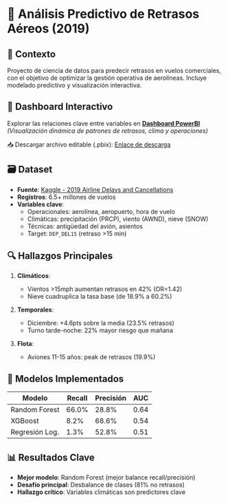 # 🛫 Análisis Predictivo de Retrasos Aéreos (2019)

## 📌 Contexto
Proyecto de ciencia de datos para predecir retrasos en vuelos comerciales, con el objetivo de optimizar la gestión operativa de aerolíneas. Incluye modelado predictivo y visualización interactiva.

## 🌟 Dashboard Interactivo
Explorar las relaciones clave entre variables en **[Dashboard PowerBI](https://nachols1986.github.io/infovis/airport_delays.html)**  
*(Visualización dinámica de patrones de retrasos, clima y operaciones)*  

📥 Descargar archivo editable (.pbix): [Enlace de descarga](https://itba2-my.sharepoint.com/:u:/g/personal/jlopezsa_itba_edu_ar/EWH-ft8yTYlPiqfzdmCFbDQBZGHZ3Ubr86yDNaPjP-X-uQ?e=MjtloW)

## 🗃️ Dataset
- **Fuente**: [Kaggle - 2019 Airline Delays and Cancellations](https://www.kaggle.com/datasets/threnjen/2019-airline-delays-and-cancellations)
- **Registros**: 6.5+ millones de vuelos
- **Variables clave**:
  - Operacionales: aerolínea, aeropuerto, hora de vuelo
  - Climáticas: precipitación (PRCP), viento (AWND), nieve (SNOW)
  - Técnicas: antigüedad del avión, asientos
  - Target: `DEP_DEL15` (retraso >15 min)

## 🔍 Hallazgos Principales
1. **Climáticos**: 
   - Vientos >15mph aumentan retrasos en 42% (OR=1.42)
   - Nieve cuadruplica la tasa base (de 18.9% a 60.2%)

2. **Temporales**:
   - Diciembre: +4.6pts sobre la media (23.5% retrasos)
   - Turno tarde-noche: 22% mayor riesgo que mañana

3. **Flota**:
   - Aviones 11-15 años: peak de retrasos (19.9%)

## 🤖 Modelos Implementados
| Modelo          | Recall | Precisión | AUC  |
|-----------------|--------|-----------|------|
| Random Forest   | 66.0%  | 28.8%     | 0.64 |
| XGBoost         | 8.2%   | 68.6%     | 0.54 |
| Regresión Log.  | 1.3%   | 52.8%     | 0.51 |

## 📊 Resultados Clave
- **Mejor modelo**: Random Forest (mejor balance recall/precisión)
- **Desafío principal**: Desbalance de clases (81% no retrasos)
- **Hallazgo crítico**: Variables climáticas son predictores clave
